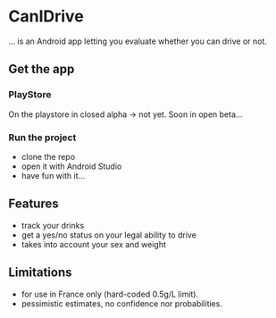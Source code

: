 # CanIDrive

... is an Android app letting you evaluate whether you can drive or not.

## Get the app
### PlayStore
On the playstore in closed alpha -> not yet.
Soon in open beta...

### Run the project
* clone the repo
* open it with Android Studio
* have fun with it...

## Features
- track your drinks
- get a yes/no status on your legal ability to drive
- takes into account your sex and weight

## Limitations
- for use in France only (hard-coded 0.5g/L limit).
- pessimistic estimates, no confidence nor probabilities.
